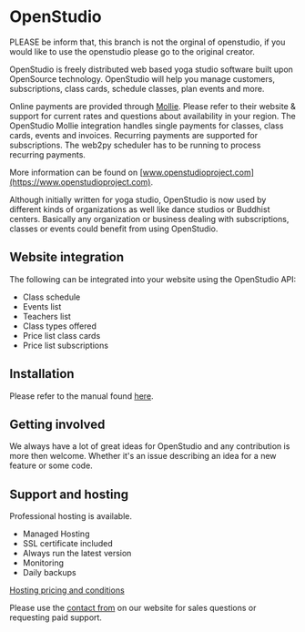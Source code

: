 # OpenStudio

PLEASE be inform that, this branch is not the orginal of openstudio, if you would like to use the openstudio please go to the original creator.   



OpenStudio is freely distributed web based yoga studio software built upon OpenSource technology. 
OpenStudio will help you manage customers, subscriptions, class cards, schedule classes, plan events and more. 

Online payments are provided through [Mollie](https://www.mollie.com/en). Please refer to their website & support for current rates and questions about availability in your region.
The OpenStudio Mollie integration handles single payments for classes, class cards, events and invoices. Recurring payments are supported for subscriptions. The web2py scheduler has to be running to process recurring payments.

More information can be found on [www.openstudioproject.com](https://www.openstudioproject.com).

Although initially written for yoga studio, OpenStudio is now used by different kinds of organizations as well like dance studios or Buddhist centers. Basically any organization or business dealing with subscriptions, classes or events could benefit from using OpenStudio.

## Website integration

The following can be integrated into your website using the OpenStudio API:

- Class schedule
- Events list
- Teachers list
- Class types offered
- Price list class cards
- Price list subscriptions


## Installation

Please refer to the manual found [here](http://openstudio-docs.readthedocs.io/en/latest/).

## Getting involved

We always have a lot of great ideas for OpenStudio and any contribution is more then welcome. Whether it's an issue describing an idea for a new feature or some code.

## Support and hosting

Professional hosting is available.

- Managed Hosting
- SSL certificate included
- Always run the latest version
- Monitoring
- Daily backups 

[Hosting pricing and conditions](https://openstudioproject.com/get)


Please use the [contact from](https://openstudioproject.com/contact) on our website for sales questions or requesting paid support.
